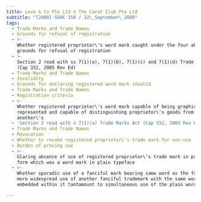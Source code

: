 ```yaml
---
title: Love & Co Pte Ltd v The Carat Club Pte Ltd
subtitle: "[2008] SGHC 158 / 22\_September\_2008"
tags:
  - Trade Marks and Trade Names
  - Grounds for refusal of registration
  - >-
    Whether registered proprietor\'s word mark caught under the four absolute
    grounds for refusal of registration
  - >-
    Section 2 read with ss 7(1)(a), 7(1)(b), 7(1)(c) and 7(1)(d) Trade Marks Act
    (Cap 332, 2005 Rev Ed)
  - Trade Marks and Trade Names
  - Invalidity
  - Grounds for declaring registered word mark invalid
  - Trade Marks and Trade Names
  - Registration criteria
  - >-
    Whether registered proprietor\'s word mark capable of being graphically
    represented and capable of distinguishing proprietor\'s goods from
    another\'s
  - 'Section 2 read with s 7(1)(a) Trade Marks Act (Cap 332, 2005 Rev Ed)'
  - Trade Marks and Trade Names
  - Revocation
  - Whether to revoke registered proprietor\'s trade mark for non-use
  - Burden of proving use
  - >-
    Glaring absence of use of registered proprietor\'s trade mark in pristine
    form which was a word mark in plain typeface
  - >-
    Whether sporadic use of a fanciful mark bearing same word as the former and
    more widespread use of another fanciful trademark with the same word
    embedded within it tantamount to simultaneous use of the plain word mark

---
```


